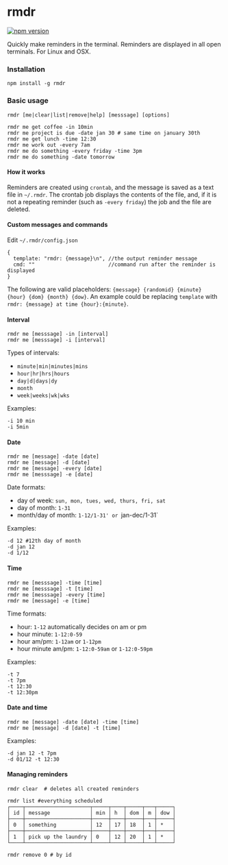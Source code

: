 # rmdr

[![npm version](https://badge.fury.io/js/rmdr.svg)](https://badge.fury.io/js/rmdr)

Quickly make reminders in the terminal. Reminders are displayed in all open terminals. For Linux and OSX.

### Installation
```
npm install -g rmdr 
```

### Basic usage
```
rmdr [me|clear|list|remove|help] [messsage] [options]

rmdr me get coffee -in 10min
rmdr me project is due -date jan 30 # same time on january 30th
rmdr me get lunch -time 12:30
rmdr me work out -every 7am
rmdr me do something -every friday -time 3pm
rmdr me do something -date tomorrow
```

#### How it works
Reminders are created using `crontab`, and the message is saved as a text file in `~/.rmdr`. The crontab job displays the contents of the file, and, if it is not a repeating reminder (such as `-every friday`) the job and the file are deleted.

#### Custom messages and commands
Edit `~/.rmdr/config.json`
```
{
  template: "rmdr: {message}\n", //the output reminder message
  cmd: ""                      	 //command run after the reminder is displayed
}
```
The following are valid placeholders: `{message} {randomid} {minute} {hour} {dom} {month} {dow}`. An example could be replacing `template` with `rmdr: {message} at time {hour}:{minute}`.

#### Interval
```
rmdr me [messsage] -in [interval]
rmdr me [messsage] -i [interval]
```
Types of intervals:
+ `minute|min|minutes|mins`
+ `hour|hr|hrs|hours`
+ `day|d|days|dy`
+ `month`
+ `week|weeks|wk|wks`

Examples:
```
-i 10 min
-i 5min
```

#### Date
```
rmdr me [message] -date [date]
rmdr me [message] -d [date]
rmdr me [message] -every [date]
rmdr me [messsage] -e [date]
```
Date formats:
+ day of week: `sun, mon, tues, wed, thurs, fri, sat`
+ day of month: `1-31`
+ month/day of month: `1-12/1-31' or `jan-dec/1-31`

Examples:
```
-d 12 #12th day of month
-d jan 12
-d 1/12
```

#### Time
```
rmdr me [messsage] -time [time]
rmdr me [messsage] -t [time]
rmdr me [messsage] -every [time]
rmdr me [message] -e [time]
```
Time formats:
+ hour: `1-12` automatically decides on am or pm
+ hour minute: `1-12:0-59`
+ hour am/pm: `1-12am` or `1-12pm`
+ hour minute am/pm: `1-12:0-59am` or `1-12:0-59pm`

Examples:
```
-t 7
-t 7pm
-t 12:30
-t 12:30pm
```

#### Date and time
```
rmdr me [message] -date [date] -time [time]
rmdr me [message] -d [date] -t [time]
```
Examples:
```
-d jan 12 -t 7pm
-d 01/12 -t 12:30
```

#### Managing reminders
```
rmdr clear 	# deletes all created reminders

rmdr list #everything scheduled
┌────┬─────────────────────┬─────┬────┬─────┬───┬─────┐
│ id │ message             │ min │ h  │ dom │ m │ dow │
├────┼─────────────────────┼─────┼────┼─────┼───┼─────┤
│ 0  │ something           │ 12  │ 17 │ 18  │ 1 │ *   │
├────┼─────────────────────┼─────┼────┼─────┼───┼─────┤
│ 1  │ pick up the laundry │ 0   │ 12 │ 20  │ 1 │ *   │
└────┴─────────────────────┴─────┴────┴─────┴───┴─────┘

rmdr remove 0 # by id
```